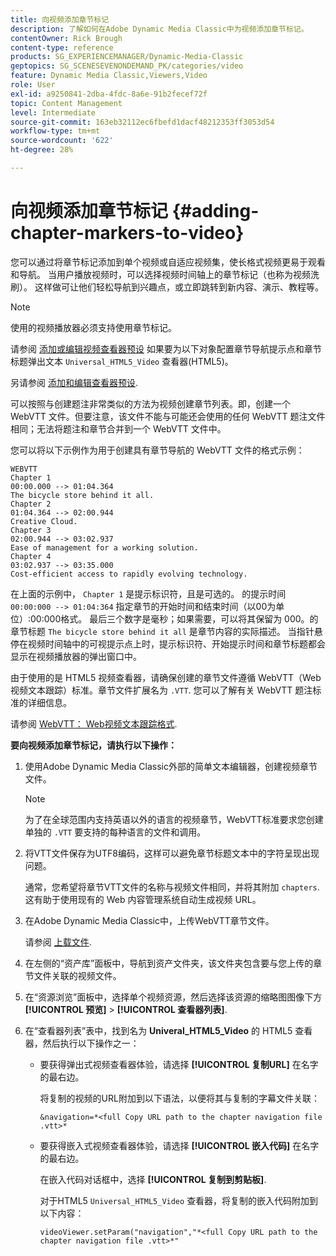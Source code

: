 ```yaml
---
title: 向视频添加章节标记
description: 了解如何在Adobe Dynamic Media Classic中为视频添加章节标记。
contentOwner: Rick Brough
content-type: reference
products: SG_EXPERIENCEMANAGER/Dynamic-Media-Classic
geptopics: SG_SCENESEVENONDEMAND_PK/categories/video
feature: Dynamic Media Classic,Viewers,Video
role: User
exl-id: a9250841-2dba-4fdc-8a6e-91b2fecef72f
topic: Content Management
level: Intermediate
source-git-commit: 163eb32112ec6fbefd1dacf48212353ff3053d54
workflow-type: tm+mt
source-wordcount: '622'
ht-degree: 28%

---
```


# 向视频添加章节标记 {#adding-chapter-markers-to-video}

您可以通过将章节标记添加到单个视频或自适应视频集，使长格式视频更易于观看和导航。 当用户播放视频时，可以选择视频时间轴上的章节标记（也称为视频洗刷）。 这样做可让他们轻松导航到兴趣点，或立即跳转到新内容、演示、教程等。

>[!NOTE]
>
>使用的视频播放器必须支持使用章节标记。

请参阅 [添加或编辑视频查看器预设](previewing-videos-video-viewer.md#adding_or_editing_a_video_viewer_preset) 如果要为以下对象配置章节导航提示点和章节标题弹出文本 `Universal_HTML5_Video` 查看器(HTML5)。

另请参阅 [添加和编辑查看器预设](application-setup.md#adding_and_editing_viewer_presets).

可以按照与创建题注非常类似的方法为视频创建章节列表。即，创建一个 WebVTT 文件。但要注意，该文件不能与可能还会使用的任何 WebVTT 题注文件相同；无法将题注和章节合并到一个 WebVTT 文件中。

您可以将以下示例作为用于创建具有章节导航的 WebVTT 文件的格式示例：

```as3
WEBVTT 
Chapter 1 
00:00.000 --> 01:04.364 
The bicycle store behind it all. 
Chapter 2 
01:04.364 --> 02:00.944 
Creative Cloud. 
Chapter 3 
02:00.944 --> 03:02.937 
Ease of management for a working solution. 
Chapter 4 
03:02.937 --> 03:35.000 
Cost-efficient access to rapidly evolving technology.
```

在上面的示例中， `Chapter 1` 是提示标识符，且是可选的。 的提示时间 `00:00:000 --> 01:04:364` 指定章节的开始时间和结束时间（以00为单位）:00:000格式。 最后三个数字是毫秒；如果需要，可以将其保留为 000。的章节标题 `The bicycle store behind it all` 是章节内容的实际描述。 当指针悬停在视频时间轴中的可视提示点上时，提示标识符、开始提示时间和章节标题都会显示在视频播放器的弹出窗口中。

由于使用的是 HTML5 视频查看器，请确保创建的章节文件遵循 WebVTT（Web 视频文本跟踪）标准。章节文件扩展名为 `.VTT`. 您可以了解有关 WebVTT 题注标准的详细信息。

请参阅 [WebVTT： Web视频文本跟踪格式](https://w3c.github.io/webvtt/).

**要向视频添加章节标记，请执行以下操作：**

1. 使用Adobe Dynamic Media Classic外部的简单文本编辑器，创建视频章节文件。

   >[!NOTE]
   >
   >为了在全球范围内支持英语以外的语言的视频章节，WebVTT标准要求您创建单独的 `.VTT` 要支持的每种语言的文件和调用。

1. 将VTT文件保存为UTF8编码，这样可以避免章节标题文本中的字符呈现出现问题。

   通常，您希望将章节VTT文件的名称与视频文件相同，并将其附加 `chapters`. 这有助于使用现有的 Web 内容管理系统自动生成视频 URL。

1. 在Adobe Dynamic Media Classic中，上传WebVTT章节文件。

   请参阅 [上载文件](uploading-files.md#uploading_files).

1. 在左侧的“资产库”面板中，导航到资产文件夹，该文件夹包含要与您上传的章节文件关联的视频文件。
1. 在“资源浏览”面板中，选择单个视频资源，然后选择该资源的缩略图图像下方 **[!UICONTROL 预览]** > **[!UICONTROL 查看器列表]**.
1. 在“查看器列表”表中，找到名为 **Univeral_HTML5_Video** 的 HTML5 查看器，然后执行以下操作之一：

   * 要获得弹出式视频查看器体验，请选择 **[!UICONTROL 复制URL]** 在名字的最右边。

     将复制的视频的URL附加到以下语法，以便将其与复制的字幕文件关联：

     `&navigation=*<full Copy URL path to the chapter navigation file .vtt>*`

   * 要获得嵌入式视频查看器体验，请选择 **[!UICONTROL 嵌入代码]** 在名字的最右边。

     在嵌入代码对话框中，选择 **[!UICONTROL 复制到剪贴板]**.

     对于HTML5 `Universal_HTML5_Video` 查看器，将复制的嵌入代码附加到以下内容：

     `videoViewer.setParam("navigation","*<full Copy URL path to the chapter navigation file .vtt>*"`
